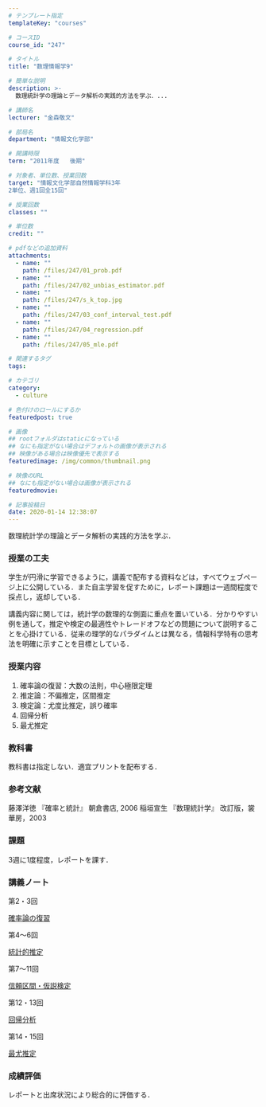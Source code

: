 ```yaml
---
# テンプレート指定
templateKey: "courses"

# コースID
course_id: "247"

# タイトル
title: "数理情報学9"

# 簡単な説明
description: >-
  数理統計学の理論とデータ解析の実践的方法を学ぶ．...

# 講師名
lecturer: "金森敬文"

# 部局名
department: "情報文化学部"

# 開講時限
term: "2011年度	後期"

# 対象者、単位数、授業回数
target: "情報文化学部自然情報学科3年
2単位、週1回全15回"

# 授業回数
classes: ""

# 単位数
credit: ""

# pdfなどの追加資料
attachments: 
  - name: "" 
    path: /files/247/01_prob.pdf
  - name: "" 
    path: /files/247/02_unbias_estimator.pdf
  - name: "" 
    path: /files/247/s_k_top.jpg
  - name: "" 
    path: /files/247/03_conf_interval_test.pdf
  - name: "" 
    path: /files/247/04_regression.pdf
  - name: "" 
    path: /files/247/05_mle.pdf

# 関連するタグ
tags:

# カテゴリ
category:
  - culture

# 色付けのロールにするか
featuredpost: true

# 画像
## rootフォルダはstaticになっている
## なにも指定がない場合はデフォルトの画像が表示される
## 映像がある場合は映像優先で表示する
featuredimage: /img/common/thumbnail.png

# 映像のURL
## なにも指定がない場合は画像が表示される
featuredmovie: 

# 記事投稿日
date: 2020-01-14 12:38:07
---
```


数理統計学の理論とデータ解析の実践的方法を学ぶ．

### 授業の工夫


学生が円滑に学習できるように，講義で配布する資料などは，すべてウェブページ上に公開している．また自主学習を促すために，レポート課題は一週間程度で採点し，返却している．

講義内容に関しては，統計学の数理的な側面に重点を置いている．分かりやすい例を通して，推定や検定の最適性やトレードオフなどの問題について説明することを心掛けている．従来の理学的なパラダイムとは異なる，情報科学特有の思考法を明確に示すことを目標としている．


### 授業内容


1. 確率論の復習：大数の法則，中心極限定理
2. 推定論：不偏推定，区間推定
3. 検定論：尤度比推定，誤り確率
4. 回帰分析
5. 最尤推定


### 教科書


教科書は指定しない．適宜プリントを配布する．


### 参考文献


藤澤洋徳 『確率と統計』 朝倉書店, 2006
稲垣宣生 『数理統計学』 改訂版，裳華房，2003


### 課題


3週に1度程度，レポートを課す．


### 講義ノート


第2・3回

[確率論の復習](/files/247/01_prob.pdf) 

第4〜6回

[統計的推定](/files/247/02_unbias_estimator.pdf) 

第7〜11回

[信頼区間・仮説検定](/files/247/03_conf_interval_test.pdf) 

第12・13回

[回帰分析](/files/247/04_regression.pdf) 

第14・15回

[最尤推定](/files/247/05_mle.pdf) 


### 成績評価


レポートと出席状況により総合的に評価する．
